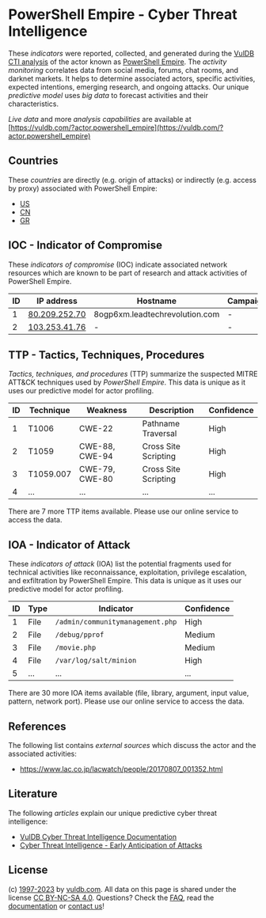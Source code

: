 # PowerShell Empire - Cyber Threat Intelligence

These _indicators_ were reported, collected, and generated during the [VulDB CTI analysis](https://vuldb.com/?kb.cti) of the actor known as [PowerShell Empire](https://vuldb.com/?actor.powershell_empire). The _activity monitoring_ correlates data from social media, forums, chat rooms, and darknet markets. It helps to determine associated actors, specific activities, expected intentions, emerging research, and ongoing attacks. Our unique _predictive model_ uses _big data_ to forecast activities and their characteristics.

_Live data_ and more _analysis capabilities_ are available at [https://vuldb.com/?actor.powershell_empire](https://vuldb.com/?actor.powershell_empire)

## Countries

These _countries_ are directly (e.g. origin of attacks) or indirectly (e.g. access by proxy) associated with PowerShell Empire:

* [US](https://vuldb.com/?country.us)
* [CN](https://vuldb.com/?country.cn)
* [GR](https://vuldb.com/?country.gr)

## IOC - Indicator of Compromise

These _indicators of compromise_ (IOC) indicate associated network resources which are known to be part of research and attack activities of PowerShell Empire.

ID | IP address | Hostname | Campaign | Confidence
-- | ---------- | -------- | -------- | ----------
1 | [80.209.252.70](https://vuldb.com/?ip.80.209.252.70) | 8ogp6xm.leadtechrevolution.com | - | High
2 | [103.253.41.76](https://vuldb.com/?ip.103.253.41.76) | - | - | High

## TTP - Tactics, Techniques, Procedures

_Tactics, techniques, and procedures_ (TTP) summarize the suspected MITRE ATT&CK techniques used by _PowerShell Empire_. This data is unique as it uses our predictive model for actor profiling.

ID | Technique | Weakness | Description | Confidence
-- | --------- | -------- | ----------- | ----------
1 | T1006 | CWE-22 | Pathname Traversal | High
2 | T1059 | CWE-88, CWE-94 | Cross Site Scripting | High
3 | T1059.007 | CWE-79, CWE-80 | Cross Site Scripting | High
4 | ... | ... | ... | ...

There are 7 more TTP items available. Please use our online service to access the data.

## IOA - Indicator of Attack

These _indicators of attack_ (IOA) list the potential fragments used for technical activities like reconnaissance, exploitation, privilege escalation, and exfiltration by PowerShell Empire. This data is unique as it uses our predictive model for actor profiling.

ID | Type | Indicator | Confidence
-- | ---- | --------- | ----------
1 | File | `/admin/communitymanagement.php` | High
2 | File | `/debug/pprof` | Medium
3 | File | `/movie.php` | Medium
4 | File | `/var/log/salt/minion` | High
5 | ... | ... | ...

There are 30 more IOA items available (file, library, argument, input value, pattern, network port). Please use our online service to access the data.

## References

The following list contains _external sources_ which discuss the actor and the associated activities:

* https://www.lac.co.jp/lacwatch/people/20170807_001352.html

## Literature

The following _articles_ explain our unique predictive cyber threat intelligence:

* [VulDB Cyber Threat Intelligence Documentation](https://vuldb.com/?kb.cti)
* [Cyber Threat Intelligence - Early Anticipation of Attacks](https://www.scip.ch/en/?labs.20201022)

## License

(c) [1997-2023](https://vuldb.com/?kb.changelog) by [vuldb.com](https://vuldb.com/?kb.about). All data on this page is shared under the license [CC BY-NC-SA 4.0](https://creativecommons.org/licenses/by-nc-sa/4.0/). Questions? Check the [FAQ](https://vuldb.com/?kb.faq), read the [documentation](https://vuldb.com/?kb) or [contact us](https://vuldb.com/?contact)!
